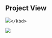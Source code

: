 ## Project View

<kbd>![]([https://res.cloudinary.com/anshumxn09/image/upload/v1692799526/test/quickSell2_pjyru9.png](https://drive.google.com/file/d/1Udk4ECdGtlyzcFSl2dK1UttZjue2w35L/view?usp=drive_link))</kbd>

<kbd>![](https://res.cloudinary.com/anshumxn09/image/upload/v1692799514/test/quickSell_nycbcs.png)</kbd>
